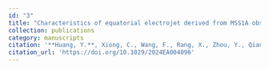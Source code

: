 ```yaml
---
id: "3"
title: "Characteristics of equatorial electrojet derived from MSS1A observation: Initial result"
collection: publications
category: manuscripts
citation: '**Huang, Y.**, Xiong, C., Wang, F., Rang, X., Zhou, Y., Qian, B., et al. (2025). Characteristics of equatorial electrojet derived from MSS1A observation: Initial result. Earth and Space Science, 12, e2024EA004096. https://doi.org/10.1029/2024EA004096'
citation_url: 'https://doi.org/10.1029/2024EA004096'
---
```


